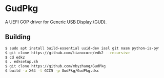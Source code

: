 # GudPkg

A UEFI GOP driver for [Generic USB Display (GUD)](https://github.com/notro/gud).

## Building

```sh
$ sudo apt install build-essential uuid-dev iasl git nasm python-is-python3
$ git clone https://github.com/tianocore/edk2 --recursive
$ cd edk2
$ . edksetup.sh
$ git clone https://github.com/mbyzhang/GudPkg
$ build -a X64 -t GCC5 -p GudPkg/GudPkg.dsc
```

